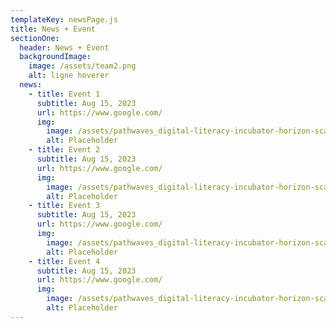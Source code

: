 ```yaml
---
templateKey: newsPage.js
title: News + Event
sectionOne:
  header: News + Event
  backgroundImage:
    image: /assets/team2.png
    alt: ligne hoverer
  news:
    - title: Event 1
      subtitle: Aug 15, 2023
      url: https://www.google.com/
      img:
        image: /assets/pathwaves_digital-literacy-incubator-horizon-scan-cover-page.png
        alt: Placeholder
    - title: Event 2
      subtitle: Aug 15, 2023
      url: https://www.google.com/
      img:
        image: /assets/pathwaves_digital-literacy-incubator-horizon-scan-cover-page.png
        alt: Placeholder
    - title: Event 3
      subtitle: Aug 15, 2023
      url: https://www.google.com/
      img:
        image: /assets/pathwaves_digital-literacy-incubator-horizon-scan-cover-page.png
        alt: Placeholder
    - title: Event 4
      subtitle: Aug 15, 2023
      url: https://www.google.com/
      img:
        image: /assets/pathwaves_digital-literacy-incubator-horizon-scan-cover-page.png
        alt: Placeholder
---
```

